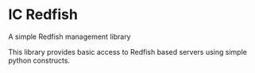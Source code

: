 # IC Redfish
A simple Redfish management library

This library provides basic access to Redfish based servers using simple python constructs.
